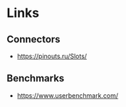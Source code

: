 # Links

## Connectors

- <https://pinouts.ru/Slots/>

## Benchmarks

- <https://www.userbenchmark.com/>